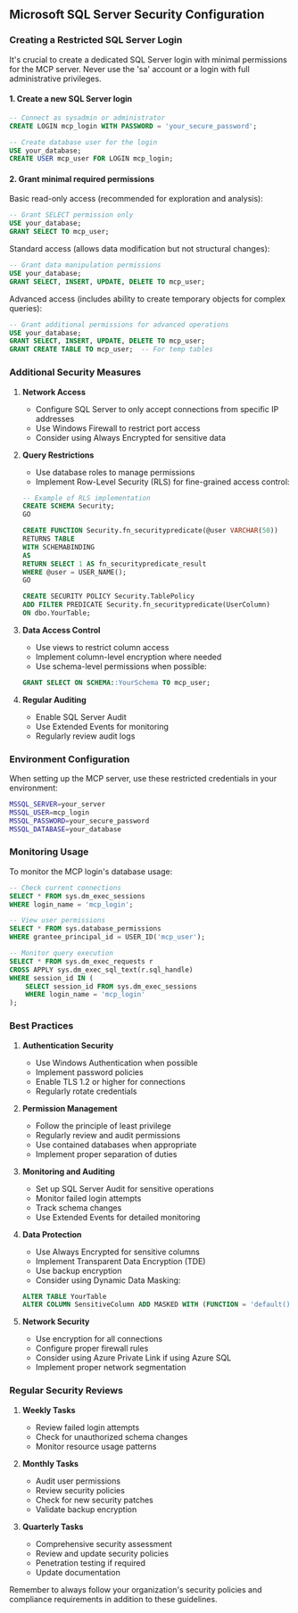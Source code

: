 ## Microsoft SQL Server Security Configuration

### Creating a Restricted SQL Server Login

It's crucial to create a dedicated SQL Server login with minimal permissions for the MCP server. Never use the 'sa' account or a login with full administrative privileges.

#### 1. Create a new SQL Server login

```sql
-- Connect as sysadmin or administrator
CREATE LOGIN mcp_login WITH PASSWORD = 'your_secure_password';

-- Create database user for the login
USE your_database;
CREATE USER mcp_user FOR LOGIN mcp_login;
```

#### 2. Grant minimal required permissions

Basic read-only access (recommended for exploration and analysis):
```sql
-- Grant SELECT permission only
USE your_database;
GRANT SELECT TO mcp_user;
```

Standard access (allows data modification but not structural changes):
```sql
-- Grant data manipulation permissions
USE your_database;
GRANT SELECT, INSERT, UPDATE, DELETE TO mcp_user;
```

Advanced access (includes ability to create temporary objects for complex queries):
```sql
-- Grant additional permissions for advanced operations
USE your_database;
GRANT SELECT, INSERT, UPDATE, DELETE TO mcp_user;
GRANT CREATE TABLE TO mcp_user;  -- For temp tables
```

### Additional Security Measures

1. **Network Access**
   - Configure SQL Server to only accept connections from specific IP addresses
   - Use Windows Firewall to restrict port access
   - Consider using Always Encrypted for sensitive data

2. **Query Restrictions**
   - Use database roles to manage permissions
   - Implement Row-Level Security (RLS) for fine-grained access control:
   ```sql
   -- Example of RLS implementation
   CREATE SCHEMA Security;
   GO
   
   CREATE FUNCTION Security.fn_securitypredicate(@user VARCHAR(50))
   RETURNS TABLE
   WITH SCHEMABINDING
   AS
   RETURN SELECT 1 AS fn_securitypredicate_result
   WHERE @user = USER_NAME();
   GO
   
   CREATE SECURITY POLICY Security.TablePolicy
   ADD FILTER PREDICATE Security.fn_securitypredicate(UserColumn)
   ON dbo.YourTable;
   ```

3. **Data Access Control**
   - Use views to restrict column access
   - Implement column-level encryption where needed
   - Use schema-level permissions when possible:
   ```sql
   GRANT SELECT ON SCHEMA::YourSchema TO mcp_user;
   ```

4. **Regular Auditing**
   - Enable SQL Server Audit
   - Use Extended Events for monitoring
   - Regularly review audit logs

### Environment Configuration

When setting up the MCP server, use these restricted credentials in your environment:

```bash
MSSQL_SERVER=your_server
MSSQL_USER=mcp_login
MSSQL_PASSWORD=your_secure_password
MSSQL_DATABASE=your_database
```

### Monitoring Usage

To monitor the MCP login's database usage:

```sql
-- Check current connections
SELECT * FROM sys.dm_exec_sessions
WHERE login_name = 'mcp_login';

-- View user permissions
SELECT * FROM sys.database_permissions
WHERE grantee_principal_id = USER_ID('mcp_user');

-- Monitor query execution
SELECT * FROM sys.dm_exec_requests r
CROSS APPLY sys.dm_exec_sql_text(r.sql_handle)
WHERE session_id IN (
    SELECT session_id FROM sys.dm_exec_sessions
    WHERE login_name = 'mcp_login'
);
```

### Best Practices

1. **Authentication Security**
   - Use Windows Authentication when possible
   - Implement password policies
   - Enable TLS 1.2 or higher for connections
   - Regularly rotate credentials

2. **Permission Management**
   - Follow the principle of least privilege
   - Regularly review and audit permissions
   - Use contained databases when appropriate
   - Implement proper separation of duties

3. **Monitoring and Auditing**
   - Set up SQL Server Audit for sensitive operations
   - Monitor failed login attempts
   - Track schema changes
   - Use Extended Events for detailed monitoring

4. **Data Protection**
   - Use Always Encrypted for sensitive columns
   - Implement Transparent Data Encryption (TDE)
   - Use backup encryption
   - Consider using Dynamic Data Masking:
   ```sql
   ALTER TABLE YourTable
   ALTER COLUMN SensitiveColumn ADD MASKED WITH (FUNCTION = 'default()');
   ```

5. **Network Security**
   - Use encryption for all connections
   - Configure proper firewall rules
   - Consider using Azure Private Link if using Azure SQL
   - Implement proper network segmentation

### Regular Security Reviews

1. **Weekly Tasks**
   - Review failed login attempts
   - Check for unauthorized schema changes
   - Monitor resource usage patterns

2. **Monthly Tasks**
   - Audit user permissions
   - Review security policies
   - Check for new security patches
   - Validate backup encryption

3. **Quarterly Tasks**
   - Comprehensive security assessment
   - Review and update security policies
   - Penetration testing if required
   - Update documentation

Remember to always follow your organization's security policies and compliance requirements in addition to these guidelines.
